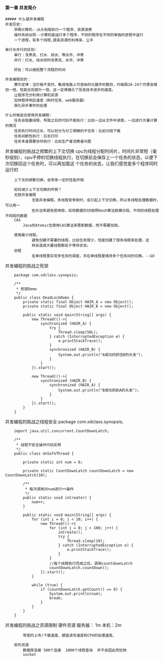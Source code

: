 #### 第一章 并发简介

	##### 什么是并发编程
	并发历史:
		早期计算机--从头到尾执行一个程序，资源浪费
		操作系统出现--计算机能运行多个程序，不同的程序在不同的单独的进程中运行
		一个进程，有多个线程,提高资源的利用率，公平

	串行与并行的区别:
		串行：洗茶具、打水、烧水、等水开、冲茶
		并行：打水、烧水同时洗茶具、水开、冲茶

		好处：可以缩短整个流程的时间

	并发编程目的：
		摩尔定律：当价格不变时，集成电路上可容纳的元器件的数目，约每隔18-24个月便会增加一倍，性能也将提升一倍。这一定律揭示了信息技术进步的速度。
		让程序充分利用计算机资源
		加快程序响应速度（耗时任务、web服务器）
		简化异步事件的处理

	什么时候适合使用并发编程:
		任务会阻塞线程，导致之后的代码不能执行：比如一边从文件中读取，一边进行大量计算的情况
		任务执行时间过长，可以划分为分工明确的子任务：比如分段下载
		任务间断性执行：日志打印
		任务本身需要协作执行：比如生产者消费者问题


并发编程的挑战之频繁的上下文切换
		cpu为线程分配时间片，时间片非常短（毫秒级别），cpu不停的切换线程执行，在切换前会保存上一个任务的状态，以便下次切换回这个任务时，可以再加载这	个任务的状态，让我们感觉是多个程序同时运行的

		上下文的频繁切换，会带来一定的性能开销

		如何减少上下文切换的开销？
		无锁并发编程
				无锁并发编程。多线程竞争锁时，会引起上下文切换，所以多线程处理数据时，可以用一
				些办法来避免使用锁，如将数据的ID按照Hash算法取模分段，不同的线程处理不同段的数据
		CAS
			Java的Atomic包使用CAS算法来更新数据，而不需要加锁。

		使用最少线程。
				避免创建不需要的线程，比如任务很少，但是创建了很多线程来处理，这
				样会造成大量线程都处于等待状态。
		协程
				在单线程里实现多任务的调度，并在单线程里维持多个任务间的切换。--GO


并发编程的挑战之死锁

		package com.xdclass.synopsis;

		/**
		 * 死锁Demo
		 */
		public class DeadLockDemo {
		    private static final Object HAIR_A = new Object();
		    private static final Object HAIR_B = new Object();

		    public static void main(String[] args) {
		        new Thread(()->{
		            synchronized (HAIR_A) {
		                try {
		                    Thread.sleep(50L);
		                } catch (InterruptedException e) {
		                    e.printStackTrace();
		                }
		                synchronized (HAIR_B) {
		                    System.out.println("A成功的抓住B的头发");
		                }
		            }
		        }).start();

		        new Thread(()->{
		            synchronized (HAIR_B) {
		                synchronized (HAIR_A) {
		                    System.out.println("B成功抓到A的头发");
		                }
		            }
		        }).start();
		    }
		}



并发编程的挑战之线程安全
		package com.xdclass.synopsis;

		import java.util.concurrent.CountDownLatch;

		/**
		 * 线程不安全操作代码实例
		 */
		public class UnSafeThread {

		    private static int num = 0;

		    private static CountDownLatch countDownLatch = new CountDownLatch(10);

		    /**
		     * 每次调用对num进行++操作
		     */
		    public static void inCreate() {
		        num++;
		    }

		    public static void main(String[] args) {
		        for (int i = 0; i < 10; i++) {
		            new Thread(()->{
		                for (int j = 0; j < 100; j++) {
		                    inCreate();
		                    try {
		                        Thread.sleep(10);
		                    } catch (InterruptedException e) {
		                        e.printStackTrace();
		                    }
		                }
		                //每个线程执行完成之后，调用countdownLatch
		                countDownLatch.countDown();
		            }).start();
		        }

		        while (true) {
		            if (countDownLatch.getCount() == 0) {
		                System.out.println(num);
		                break;
		            }
		        }
		    }
		}


并发编程的挑战之资源限制
		硬件资源
			服务器： 1m
			本机：2m

			带宽的上传/下载速度、硬盘读写速度和CPU的处理速度。

		软件资源
			数据库连接 500个连接  1000个线程查询  并不会因此而加快
			socket
